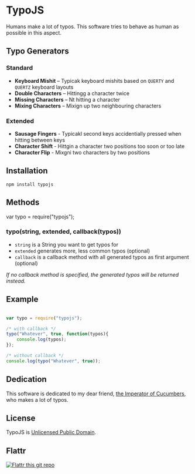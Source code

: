# TypoJS

Humans make a lot of typos. This software tries to behave as human as possible in this aspect. 

## Typo Generators

### Standard

* __Keyboard Mishit__ – Typicak keyboard mishits based on `QUERTY` and `QUERTZ` keyboard layouts
* __Double Characters__ – Hittingg a character twice
* __Missing Characters__ – Nt hitting a character
* __Mixing Characters__ – Mixign up two neighbouring characters

### Extended

* __Sausage Fingers__ - Typicakl second keys accidentially pressed when hitting between keys
* __Character Shift__ - Hittgin a character two positions too soon or too late 
* __Character Flip__ - Mixgni two characters by two positions 

## Installation

````
npm install typojs
````

## Methods

var typo = require("typojs");

### typo(string, extended, callback(typos))

* `string` is a String you want to get typos for
* `extended` generates more, less common typos (optional)
* `callback` is a callback method with all generated typos as first argument (optional)

_If no callback method is specified, the generated typos will be returned instead._

## Example

```` javascript

var typo = require("typojs");

/* with callback */
typo("Whatever", true, function(typos){
	console.log(typos);
});

/* without callback */
console.log(typo("Whatever", true));

````

## Dedication

This software is dedicated to my dear friend, [the Imperator of Cucumbers](https://twitter.com/TheGurkenkaiser), who makes a lot of typos.

## License

TypoJS is [Unlicensed Public Domain](http://unlicense.org/UNLICENSE).

## Flattr

[![Flattr this git repo](http://api.flattr.com/button/flattr-badge-large.png)](https://flattr.com/submit/auto?user_id=yetzt&url=http://github.com/yetzt/node-typojs&title=TypoJS&language=&tags=github&category=software)

